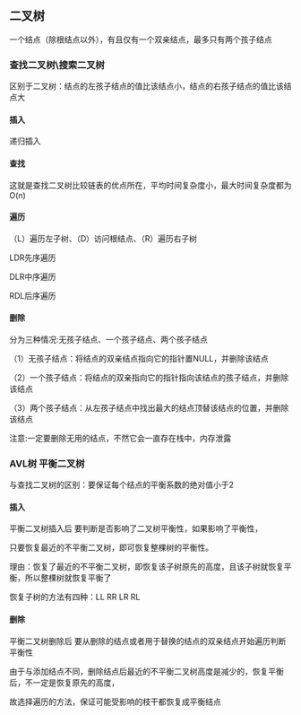 ## 二叉树

一个结点（除根结点以外），有且仅有一个双亲结点，最多只有两个孩子结点

### 查找二叉树\搜索二叉树

区别于二叉树：结点的左孩子结点的值比该结点小，结点的右孩子结点的值比该结点大

#### 插入

递归插入

#### 查找

这就是查找二叉树比较链表的优点所在，平均时间复杂度小，最大时间复杂度都为O(n)

#### 遍历

（L）遍历左子树、（D）访问根结点、（R）遍历右子树

LDR先序遍历

DLR中序遍历

RDL后序遍历

#### 删除

分为三种情况:无孩子结点、一个孩子结点、两个孩子结点

（1）无孩子结点：将结点的双亲结点指向它的指针置NULL，并删除该结点

（2）一个孩子结点：将结点的双亲指向它的指针指向该结点的孩子结点，并删除该结点

（3）两个孩子结点：从左孩子结点中找出最大的结点顶替该结点的位置，并删除该结点

注意:一定要删除无用的结点，不然它会一直存在栈中，内存泄露

### AVL树 平衡二叉树

与查找二叉树的区别：要保证每个结点的平衡系数的绝对值小于2

#### 插入

平衡二叉树插入后 要判断是否影响了二叉树平衡性，如果影响了平衡性，

只要恢复最近的不平衡二叉树，即可恢复整棵树的平衡性。

理由：恢复了最近的不平衡二叉树，即恢复该子树原先的高度，且该子树就恢复平衡，所以整棵树就恢复平衡了

恢复子树的方法有四种：LL RR LR RL

#### 删除

平衡二叉树删除后 要从删除的结点或者用于替换的结点的双亲结点开始遍历判断平衡性

由于与添加结点不同，删除结点后最近的不平衡二叉树高度是减少的，恢复平衡后，不一定是恢复原先的高度，

故选择遍历的方法，保证可能受影响的枝干都恢复成平衡结点